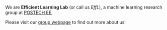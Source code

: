 We are **Efficient Learning Lab** (or call us _EffL_), a machine learning research group at [POSTECH EE](https://ee.postech.ac.kr),

Please visit our [group webpage](https://effl.postech.ac.kr) to find out more about us!

<!---
effl-lab/effl-lab is a ✨ special ✨ repository because its `README.md` (this file) appears on your GitHub profile.
You can click the Preview link to take a look at your changes.
--->
